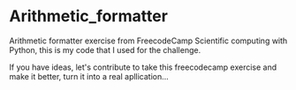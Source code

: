 # Arithmetic_formatter

Arithmetic formatter exercise from FreecodeCamp Scientific computing with Python, this is my code that I used for the challenge.

If you have ideas, let's contribute to take this freecodecamp exercise and make it better, turn it into a real apllication...
